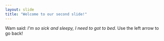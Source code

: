```yaml
---
layout: slide
title: "Welcome to our second slide!"
---
```

Wam said: *I'm so sick and sleepy, I need to got to bed.*
Use the left arrow to go back!
